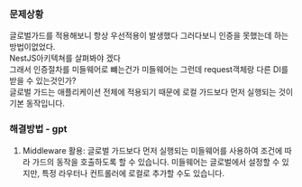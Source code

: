 
### 문제상황
글로벌가드를 적용해보니 항상 우선적용이 발생했다 그러다보니 인증을 못했는데 하는 방법이없었다. <br>
NestJS아키텍쳐를 살펴봐야 겠다  <br>
그래서 인증절차를 미들웨어로 뺴는건가 미들웨어는 그런데 request객체랑 다른 DI를 받을 수 있는것인가? <br>
글로벌 가드는 애플리케이션 전체에 적용되기 때문에 로컬 가드보다 먼저 실행되는 것이 기본 동작입니다. <br>

### 해결방법 - gpt
1. Middleware 활용: 글로벌 가드보다 먼저 실행되는 미들웨어를 사용하여 조건에 따라 가드의 동작을 호출하도록 할 수 있습니다. 미들웨어는 글로벌에서 설정할 수 있지만, 특정 라우터나 컨트롤러에 로컬로 추가할 수도 있습니다.
